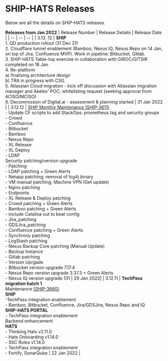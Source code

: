 # SHIP-HATS Releases

Below are all the details on SHIP-HATS releases.

**Releases from Jan 2022**
| Release Number | Release Details | Release Date |
| -- | -- | -- |
| 3.13. 12 | **SHIP** </br> 1. QD production rollout (31 Dec 21) </br> 2. Cloudflare tunnel enablement (Bamboo, Nexus IQ, Nexus Repo on 14 Jan, on top of Jira, Confluence MVP). Work in pipeline: Bitbucket, Gitlab. </br> 3. SHIP-HATS Table-top exercise in collaboration with GIROC/GITSIR completed on 18 Jan</br> 4. Re-platform </br> a) finalising architecture design </br> b) TRA in progress with CSG. </br> 5. Atlassian Cloud migration - kick off discussion with Atlassian migration manager and Akeles' POC; whitelisting request (seeking approval from ACISO/MCISO) </br> 6. Decommission of Digital.ai - assessment & planning started | 31 Jan 2022 |
| 3.12.12 | [SHIP Monthly Maintenance (SHIP-3611)](https://gdsjira.ship.gov.sg/browse/SHIP-3611) </br> - Update CF scripts to add StackOps: prometheus tag and security groups </br> - Crowd </br> - Confluence </br> - Bitbucket </br> - Bamboo </br> - Nexus Repo </br> - XL Release </br> - XL Deploy </br> - LDAP</br> Security patching/version upgrade </br> - Patching </br> - LDAP patching + Green Alerts </br> - Netapp patching; removal of log4j binary </br> - VM manual patching; Machine VPN (Get update) </br> - Nginx patching </br> - Endpoints </br> - XL Release & Deploy patching </br> - Crowd patching + Green Alerts </br> - Bamboo patching + Green Alerts </br> - include Catalina out to beat config </br> - Jira_patching </br> - GDSJira_patching </br> - Confluence patching + Green Alerts </br> - Synchrony patching </br> - LogStash patching </br> - Nexus Backup Core patching (Manual Update) </br> - Backup Instance </br> - Gitlab patching </br> - Version Uprgade </br> - Bitbucket version upgrade 7.17.4 </br> - Nexus Repo version upgrade 3.37.3  + Green Alerts </br> - Nexus IQ version upgrade 131 | 29 Jan 2022|
| 3.12.11 | **TechPass migration batch 1** </br>Maintenance [(SHIP-3660)](https://gdsjira.ship.gov.sg/browse/SHIP-3660)</br> **SHIP** </br> -TechPass integration enablement </br> - Bamboo, Bitbucket, Confluence, Jira/GDSJira, Nexus Repo and IQ </br> **SHIP-HATS PORTAL** </br> - TechPass integration enablement </br> Backend enhancement </br> **HATS** </br> - Thinking Hats v2.11.0 </br> - Hats Onboarding v1.14.0 </br> - SSC Roles v1.14.0 </br> - TechPass integration enablement </br> - Fortify, SonarQube | 22 Jan 2022 |


